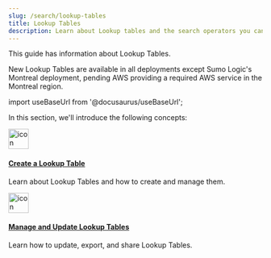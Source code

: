 ```yaml
---
slug: /search/lookup-tables
title: Lookup Tables
description: Learn about Lookup tables and the search operators you can use with them.
---
```


This guide has information about Lookup Tables. 

New Lookup Tables are available in all deployments except Sumo Logic's Montreal deployment, pending AWS providing a required AWS service in the Montreal region.

import useBaseUrl from '@docusaurus/useBaseUrl';

In this section, we'll introduce the following concepts:

<div className="box-wrapper">
<div className="box smallbox card">
  <div className="container">
  <a href={useBaseUrl('docs/search/lookup-tables/create-lookup-table')}><img src={useBaseUrl('img/icons/logs.png')} alt="icon" width="40"/><h4>Create a Lookup Table</h4></a>
  <p>Learn about Lookup Tables and how to create and manage them.</p>
  </div>
</div>
<div className="box smallbox card">
  <div className="container">
  <a href={useBaseUrl('docs/search/lookup-tables/manage-update-lookup-tables')}><img src={useBaseUrl('img/icons/logs.png')} alt="icon" width="40"/><h4>Manage and Update Lookup Tables</h4></a>
  <p>Learn how to update, export, and share Lookup Tables.</p>
  </div>
</div>
</div>

<br/>
